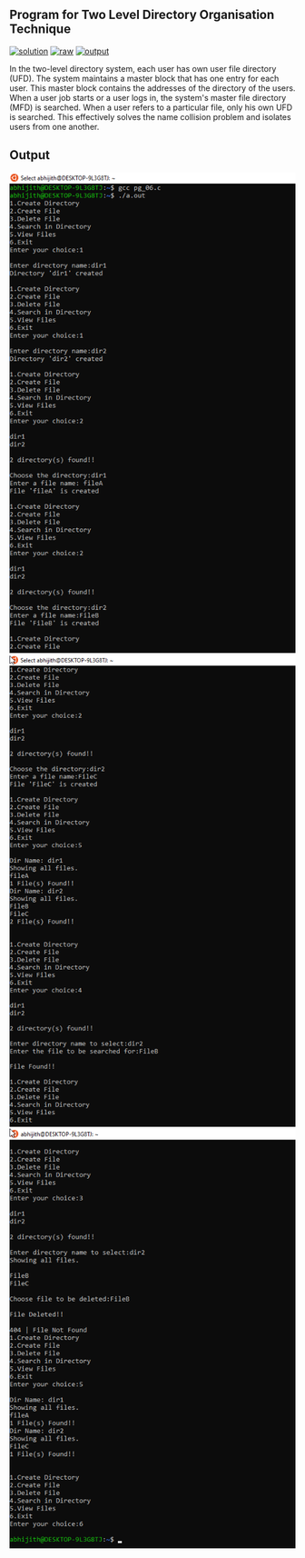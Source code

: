 ## Program for Two Level Directory Organisation Technique

[![solution](https://img.shields.io/badge/View-Solution-blue.svg?logo=appveyor&longCache=true&style=for-the-badge)](https://github.com/KTU-CSE/System-Software-lab/blob/master/Memory%20Management/TwoLevelDir/6.twoLevelDir.c)
[![raw](https://img.shields.io/badge/-raw-green.svg?logo=appveyor&longCache=true&style=for-the-badge )](https://github.com/KTU-CSE/System-Software-lab/raw/master/Memory%20Management/TwoLevelDir/6.twoLevelDir.c)
[![output](https://img.shields.io/badge/-output-ff69b4.svg?logo=appveyor&longCache=true&style=for-the-badge)](https://github.com/KTU-CSE/System-Software-lab/blob/master/Memory%20Management/TwoLevelDir/README.md#output)

In the two-level directory system, each user has own user file directory (UFD). 
The system maintains a master block that has one entry for each user. 
This master block contains the addresses of the directory of the users. 
When a user job starts or a user logs in, the system's master file directory (MFD) is searched. 
When a user refers to a particular file, only his own UFD is searched. 
This effectively solves the name collision problem and isolates users from one another.

## Output

![output_img](/.github/out_img/p_06_out-1.png)
![output_img](/.github/out_img/p_06_out-2.png)
![output_img](/.github/out_img/p_06_out-3.png)
